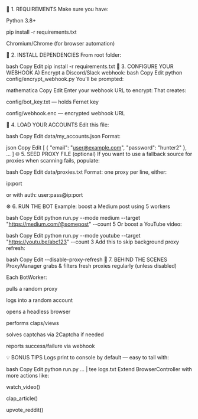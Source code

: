 🧱 1. REQUIREMENTS
Make sure you have:

Python 3.8+

pip install -r requirements.txt

Chromium/Chrome (for browser automation)

🧰 2. INSTALL DEPENDENCIES
From root folder:

bash
Copy
Edit
pip install -r requirements.txt
🔐 3. CONFIGURE YOUR WEBHOOK
A) Encrypt a Discord/Slack webhook:
bash
Copy
Edit
python config/encrypt_webhook.py
You'll be prompted:

mathematica
Copy
Edit
Enter your webhook URL to encrypt:
That creates:

config/bot_key.txt — holds Fernet key

config/webhook.enc — encrypted webhook URL

👥 4. LOAD YOUR ACCOUNTS
Edit this file:

bash
Copy
Edit
data/my_accounts.json
Format:

json
Copy
Edit
[
  {
    "email": "user@example.com",
    "password": "hunter2"
  },
  ...
]
🌐 5. SEED PROXY FILE (optional)
If you want to use a fallback source for proxies when scanning fails, populate:

bash
Copy
Edit
data/proxies.txt
Format: one proxy per line, either:

ip:port

or with auth: user:pass@ip:port

⚙️ 6. RUN THE BOT
Example: boost a Medium post using 5 workers

bash
Copy
Edit
python run.py --mode medium --target "https://medium.com/@somepost" --count 5
Or boost a YouTube video:

bash
Copy
Edit
python run.py --mode youtube --target "https://youtu.be/abc123" --count 3
Add this to skip background proxy refresh:

bash
Copy
Edit
--disable-proxy-refresh
🧠 7. BEHIND THE SCENES
ProxyManager grabs & filters fresh proxies regularly (unless disabled)

Each BotWorker:

pulls a random proxy

logs into a random account

opens a headless browser

performs claps/views

solves captchas via 2Captcha if needed

reports success/failure via webhook

💡 BONUS TIPS
Logs print to console by default — easy to tail with:

bash
Copy
Edit
python run.py ... | tee logs.txt
Extend BrowserController with more actions like:

watch_video()

clap_article()

upvote_reddit()

